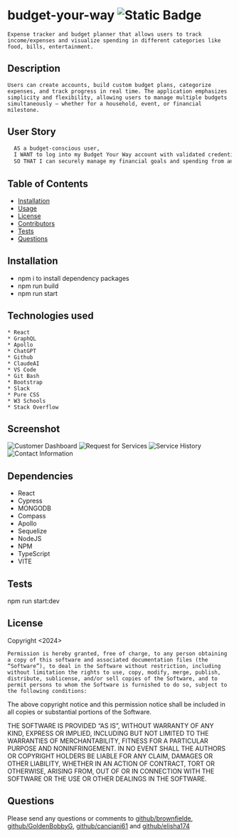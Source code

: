 # budget-your-way ![Static Badge](https://img.shields.io/badge/license-MIT-blue.svg)
    Expense tracker and budget planner that allows users to track income/expenses and visualize spending in different categories like food, bills, entertainment.
  ## Description
    Users can create accounts, build custom budget plans, categorize expenses, and track progress in real time. The application emphasizes simplicity and flexibility, allowing users to manage multiple budgets simultaneously — whether for a household, event, or financial milestone.

  ## User Story
  ``` md
    AS a budget-conscious user,
    I WANT to log into my Budget Your Way account with validated credentials and view or update my  personal budget categories,
    SO THAT I can securely manage my financial goals and spending from anywhere, without needing   spreadsheets or manual tracking.
```

  ## Table of Contents
  - [Installation](#installation)
  - [Usage](#usage)
  - [License](#license)
  - [Contributors](#contributors)
  - [Tests](#tests)
  - [Questions](#questions)
  ## Installation
  - npm i to install dependency packages
  - npm run build
  - npm run start
  ## Technologies used 
    * React
    * GraphQL
    * Apollo
    * ChatGPT
    * Github
    * ClaudeAI
    * VS Code
    * Git Bash
    * Bootstrap
    * Slack
    * Pure CSS
    * W3 Schools
    * Stack Overflow 

  ## Screenshot 
  ![Customer Dashboard](./assets/custDash.png)
  ![Request for Services](./assets/ReqServ.png)
  ![Service History](./assets/serviceHist.png)
  ![Contact Information](./assets/contact.png)

  ## Dependencies 
  * React
  * Cypress
  * MONGODB
  * Compass
  * Apollo
  * Sequelize
  * NodeJS
  * NPM
  * TypeScript
  * VITE

  ## Tests 
  npm run start:dev
  ## License 
  Copyright <2024> <COPYRIGHT HOLDER>

    Permission is hereby granted, free of charge, to any person obtaining a copy of this software and associated documentation files (the “Software”), to deal in the Software without restriction, including without limitation the rights to use, copy, modify, merge, publish, distribute, sublicense, and/or sell copies of the Software, and to permit persons to whom the Software is furnished to do so, subject to the following conditions:

  The above copyright notice and this permission notice shall be included in all copies or substantial portions of the Software.

  THE SOFTWARE IS PROVIDED “AS IS”, WITHOUT WARRANTY OF ANY KIND, EXPRESS OR IMPLIED, INCLUDING BUT NOT LIMITED TO THE WARRANTIES OF MERCHANTABILITY, FITNESS FOR A PARTICULAR PURPOSE AND NONINFRINGEMENT. IN NO EVENT SHALL THE AUTHORS OR COPYRIGHT HOLDERS BE LIABLE FOR ANY CLAIM, DAMAGES OR OTHER LIABILITY, WHETHER IN AN ACTION OF CONTRACT, TORT OR OTHERWISE, ARISING FROM, OUT OF OR IN CONNECTION WITH THE SOFTWARE OR THE USE OR OTHER DEALINGS IN THE SOFTWARE.
  ## Questions
  Please send any questions or comments to [github/brownfielde](https://github.com/brownfielde), [github/GoldenBobbyG](https://github.com/GoldenBobbyG), [github/canciani61](https://github.com/canciani61) and [github/elisha174](https://github.com/elisha174)
